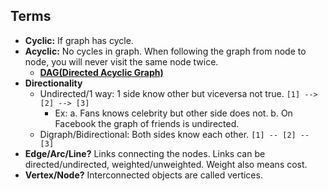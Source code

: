   ## Terms
  - **Cyclic:** If graph has cycle.  
  - **Acyclic:** No cycles in graph. When following the graph from node to node, you will never visit the same node twice.
    - **[DAG(Directed Acyclic Graph)](DAG)**
  - **Directionality** 
    - Undirected/1 way: 1 side know other but viceversa not true. `[1] --> [2] --> [3]`
      - Ex: a. Fans knows celebrity but other side does not. b.  On Facebook the graph of friends is undirected.
    - Digraph/Bidirectional: Both sides know each other.  `[1] -- [2] -- [3]`
  - **Edge/Arc/Line?** Links connecting the nodes. Links can be directed/undirected, weighted/unweighted. Weight also means cost.
  - **Vertex/Node?** Interconnected objects are called vertices.
